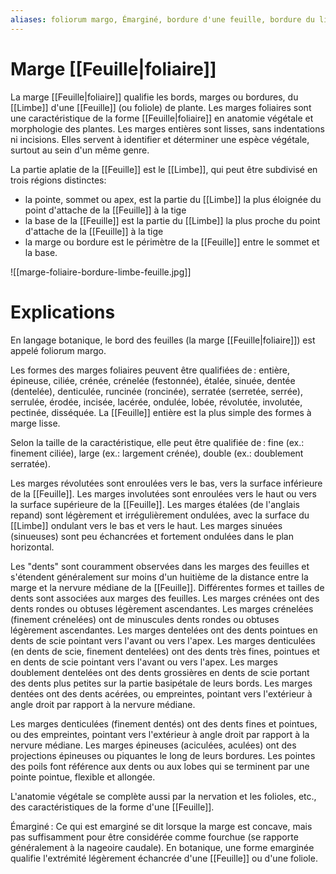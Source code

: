 ```yaml
---
aliases: foliorum margo, Émarginé, bordure d'une feuille, bordure du limbe, marges foliaires
---
```


# Marge [[Feuille|foliaire]]


La marge [[Feuille|foliaire]] qualifie les bords, marges ou bordures, du [[Limbe]] d'une [[Feuille]] (ou foliole) de plante. Les marges foliaires sont une caractéristique de la forme [[Feuille|foliaire]] en anatomie végétale et morphologie des plantes. Les marges entières sont lisses, sans indentations ni incisions. Elles servent à identifier et déterminer une espèce végétale, surtout au sein d'un même genre.

La partie aplatie de la [[Feuille]] est le [[Limbe]], qui peut être subdivisé en trois régions distinctes: 
- la pointe, sommet ou apex, est la partie du [[Limbe]] la plus éloignée du point d'attache de la [[Feuille]] à la tige
- la base de la [[Feuille]] est la partie du [[Limbe]] la plus proche du point d'attache de la [[Feuille]] à la tige
- la marge ou bordure est le périmètre de la [[Feuille]] entre le sommet et la base.

![[marge-foliaire-bordure-limbe-feuille.jpg]]


# Explications

En langage botanique, le bord des feuilles (la marge [[Feuille|foliaire]]) est appelé foliorum margo.

Les formes des marges foliaires peuvent être qualifiées de : entière, épineuse, ciliée, crénée, crénelée (festonnée), étalée, sinuée, dentée (dentelée), denticulée, runcinée (roncinée), serratée (serretée, serrée), serrulée, érodée, incisée, lacérée, ondulée, lobée, révolutée, involutée, pectinée, disséquée. La [[Feuille]] entière est la plus simple des formes à marge lisse.

Selon la taille de la caractéristique, elle peut être qualifiée de : fine (ex.: finement ciliée), large (ex.: largement crénée), double (ex.: doublement serratée).

Les marges révolutées sont enroulées vers le bas, vers la surface inférieure de la [[Feuille]]. Les marges involutées sont enroulées vers le haut ou vers la surface supérieure de la [[Feuille]]. Les marges étalées (de l'anglais repand) sont légèrement et irrégulièrement ondulées, avec la surface du [[Limbe]] ondulant vers le bas et vers le haut. Les marges sinuées (sinueuses) sont peu échancrées et fortement ondulées dans le plan horizontal.

Les "dents" sont couramment observées dans les marges des feuilles et s'étendent généralement sur moins d'un huitième de la distance entre la marge et la nervure médiane de la [[Feuille]]. Différentes formes et tailles de dents sont associées aux marges des feuilles. Les marges crénées ont des dents rondes ou obtuses légèrement ascendantes. Les marges crénelées (finement crénelées) ont de minuscules dents rondes ou obtuses légèrement ascendantes. Les marges dentelées ont des dents pointues en dents de scie pointant vers l'avant ou vers l'apex. Les marges denticulées (en dents de scie, finement dentelées) ont des dents très fines, pointues et en dents de scie pointant vers l'avant ou vers l'apex. Les marges doublement dentelées ont des dents grossières en dents de scie portant des dents plus petites sur la partie basipétale de leurs bords. Les marges dentées ont des dents acérées, ou empreintes, pointant vers l'extérieur à angle droit par rapport à la nervure médiane.

Les marges denticulées (finement dentés) ont des dents fines et pointues, ou des empreintes, pointant vers l'extérieur à angle droit par rapport à la nervure médiane. Les marges épineuses (aciculées, aculées) ont des projections épineuses ou piquantes le long de leurs bordures. Les pointes des poils font référence aux dents ou aux lobes qui se terminent par une pointe pointue, flexible et allongée.

L'anatomie végétale se complète aussi par la nervation et les folioles, etc., des caractéristiques de la forme d'une [[Feuille]].

Émarginé :
Ce qui est emarginé se dit lorsque la marge est concave, mais pas suffisamment pour être considérée comme fourchue (se rapporte généralement à la nageoire caudale). En botanique, une forme emarginée qualifie l'extrémité légèrement échancrée d'une [[Feuille]] ou d'une foliole.


